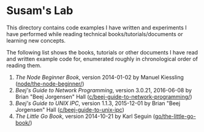 Susam's Lab
===========

This directory contains code examples I have written and experiments I
have performed while reading technical books/tutorials/documents or
learning new concepts.

The following list shows the books, tutorials or other documents I have
read and written example code for, enumerated roughly in chronological
order of reading them.

  1. *The Node Beginner Book*, version 2014-01-02 by Manuel Kiessling
     ([node/the-node-beginner/](node/the-node-beginner/))
  2. *Beej's Guide to Network Programming*, version 3.0.21, 2016-06-08
     by Brian "Beej Jorgensen" Hall
     ([c/beej-guide-to-network-programming/](c/beej-guide-to-network-programming/))
  3. *Beej's Guide to UNIX IPC*, version 1.1.3, 2015-12-01 by Brian
     "Beej Jorgensen" Hall
     ([c/beej-guide-to-unix-ipc](c/beej-guide-to-unix-ipc))
  4. *The Little Go Book*, version 2014-10-21 by Karl Seguin
     ([go/the-little-go-book/](go/the-little-go-book/))
